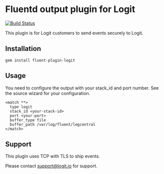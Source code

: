 # Fluentd output plugin for Logit

[![Build Status](https://travis-ci.org/logit-io/fluent-plugin-logit.svg?branch=master)](https://travis-ci.org/logit-io/fluent-plugin-logit)

This plugin is for Logit customers to send events securely to Logit.

## Installation

    gem install fluent-plugin-logit

## Usage

You need to configure the output with your stack_id and port number. See the source wizard for your configuration.

    <match **>
      type logit
      stack_id <your-stack-id>
      port <your-port>
      buffer_type file
      buffer_path /var/log/fluent/logcentral
    </match>

## Support

This plugin uses TCP with TLS to ship events.

Please contact support@logit.io for support.
